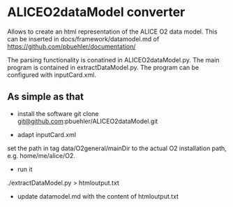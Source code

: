 # ALICEO2dataModel converter

Allows to create an html representation of the ALICE O2 data model.
This can be inserted in docs/framework/datamodel.md of https://github.com/pbuehler/documentation/

The parsing functionality is conatined in ALICEO2dataModel.py.
The main program is contained in extractDataModel.py.
The program can be configured with inputCard.xml.

## As simple as that

- install the software
git clone git@github.com:pbuehler/ALICEO2dataModel.git

- adapt inputCard.xml

set the path in tag data/O2general/mainDir to the actual O2 installation path, e.g. home/me/alice/O2.

- run it

./extractDataModel.py > htmloutput.txt

- update datamodel.md with the content of htmloutput.txt
